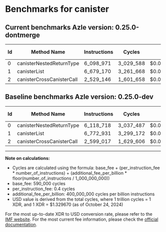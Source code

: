 # Benchmarks for canister

## Current benchmarks Azle version: 0.25.0-dontmerge

| Id  | Method Name               | Instructions | Cycles    | USD           | USD/Million Calls | Change                             |
| --- | ------------------------- | ------------ | --------- | ------------- | ----------------- | ---------------------------------- |
| 0   | canisterNestedReturnType  | 6_098_971    | 3_029_588 | $0.0000040284 | $4.02             | <font color="green">-19_747</font> |
| 1   | canisterList              | 6_679_170    | 3_261_668 | $0.0000043369 | $4.33             | <font color="green">-93_761</font> |
| 2   | canisterCrossCanisterCall | 2_529_146    | 1_601_658 | $0.0000021297 | $2.12             | <font color="green">-69_871</font> |

## Baseline benchmarks Azle version: 0.25.0-dev

| Id  | Method Name               | Instructions | Cycles    | USD           | USD/Million Calls |
| --- | ------------------------- | ------------ | --------- | ------------- | ----------------- |
| 0   | canisterNestedReturnType  | 6_118_718    | 3_037_487 | $0.0000040389 | $4.03             |
| 1   | canisterList              | 6_772_931    | 3_299_172 | $0.0000043868 | $4.38             |
| 2   | canisterCrossCanisterCall | 2_599_017    | 1_629_606 | $0.0000021668 | $2.16             |

---

**Note on calculations:**

- Cycles are calculated using the formula: base_fee + (per_instruction_fee \* number_of_instructions) + (additional_fee_per_billion \* floor(number_of_instructions / 1_000_000_000))
- base_fee: 590_000 cycles
- per_instruction_fee: 0.4 cycles
- additional_fee_per_billion: 400_000_000 cycles per billion instructions
- USD value is derived from the total cycles, where 1 trillion cycles = 1 XDR, and 1 XDR = $1.329670 (as of October 24, 2024)

For the most up-to-date XDR to USD conversion rate, please refer to the [IMF website](https://www.imf.org/external/np/fin/data/rms_sdrv.aspx).
For the most current fee information, please check the [official documentation](https://internetcomputer.org/docs/current/developer-docs/gas-cost#execution).
